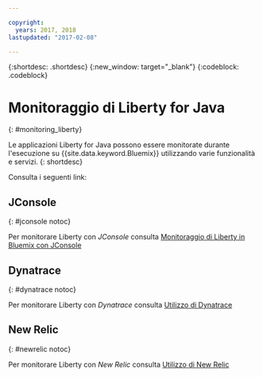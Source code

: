 ```yaml
---

copyright:
  years: 2017, 2018
lastupdated: "2017-02-08"

---
```


{:shortdesc: .shortdesc}
{:new_window: target="_blank"}
{:codeblock: .codeblock}

# Monitoraggio di Liberty for Java
{: #monitoring_liberty}

Le applicazioni Liberty for Java possono essere monitorate durante l'esecuzione su {{site.data.keyword.Bluemix}} utilizzando varie funzionalità e servizi.
{: shortdesc}

Consulta i seguenti link:

## JConsole
{: #jconsole notoc}

Per monitorare Liberty con *JConsole* consulta [Monitoraggio di Liberty in Bluemix con JConsole](/docs/runtimes/liberty/monitoring/jconsole.html)

## Dynatrace
{: #dynatrace notoc}

Per monitorare Liberty con *Dynatrace* consulta [Utilizzo di Dynatrace](/docs/runtimes/liberty/monitoring/dynatrace.html)

## New Relic
{: #newrelic notoc}

Per monitorare Liberty con *New Relic* consulta [Utilizzo di New Relic](/docs/runtimes/liberty/monitoring/newRelic.html)
